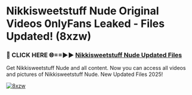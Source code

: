 # Nikkisweetstuff Nude Original Videos 0nlyFans Leaked - Files Updated! (8xzw)

<h3>🔴 CLICK HERE 🌐==►► <a href="https://tinyurl.com/5h6xmrr3" rel="nofollow">Nikkisweetstuff Nude Updated Files</a></h3>

Get Nikkisweetstuff Nude and all content. Now you can access all videos and pictures of Nikkisweetstuff Nude. New Updated Files 2025!

[![8xzw](https://i.imgur.com/KVD873Z.gif)](https://tinyurl.com/5h6xmrr3)
